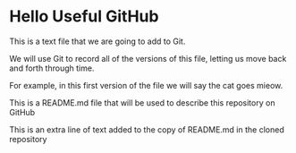 # Hello Useful GitHub

This is a text file that we are going to add to Git.

We will use Git to record all of the versions of this file, letting us 
move back and forth through time.

For example, in this first version of the file we will say the cat
goes mieow.

This is a README.md file that will be used to describe this
repository on GitHub

This is an extra line of text added to the copy 
of README.md in the cloned repository
